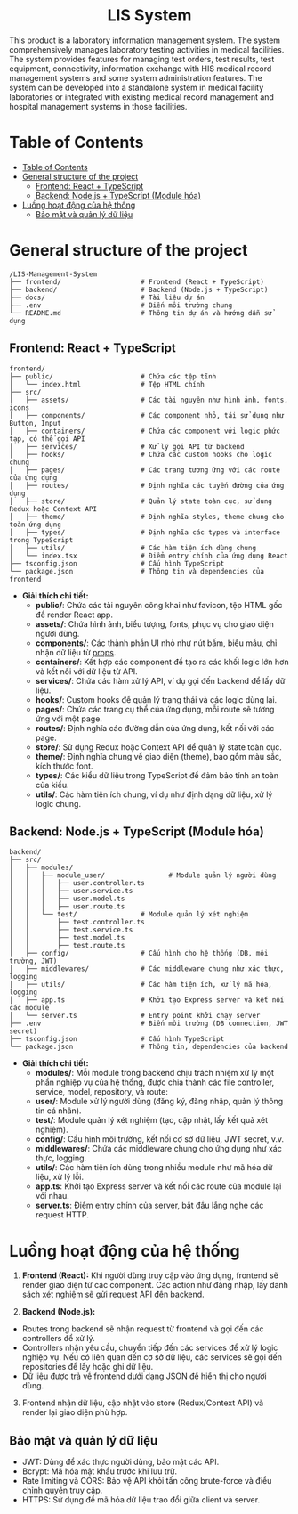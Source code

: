 <h1 align="center">LIS System</h1>

This product is a laboratory information management system. The system comprehensively manages laboratory testing activities in medical facilities. The system provides features for managing test orders, test results, test equipment, connectivity, information exchange with HIS medical record management systems and some system administration features. The system can be developed into a standalone system in medical facility laboratories or integrated with existing medical record management and hospital management systems in those facilities.

# Table of Contents

- [Table of Contents](#table-of-contents)
- [General structure of the project](#general-structure-of-the-project)
  - [Frontend: React + TypeScript](#frontend-react--typescript)
  - [Backend: Node.js + TypeScript (Module hóa)](#backend-nodejs--typescript-module-hóa)
- [Luồng hoạt động của hệ thống](#luồng-hoạt-động-của-hệ-thống)
  - [Bảo mật và quản lý dữ liệu](#bảo-mật-và-quản-lý-dữ-liệu)

# General structure of the project

```
/LIS-Management-System
├── frontend/                    # Frontend (React + TypeScript)
├── backend/                     # Backend (Node.js + TypeScript)
├── docs/                        # Tài liệu dự án
├── .env                         # Biến môi trường chung
└── README.md                    # Thông tin dự án và hướng dẫn sử dụng
```

## Frontend: React + TypeScript

```
frontend/
├── public/                      # Chứa các tệp tĩnh
│   └── index.html               # Tệp HTML chính
├── src/
│   ├── assets/                  # Các tài nguyên như hình ảnh, fonts, icons
│   ├── components/              # Các component nhỏ, tái sử dụng như Button, Input
│   ├── containers/              # Chứa các component với logic phức tạp, có thể gọi API
│   ├── services/                # Xử lý gọi API từ backend
│   ├── hooks/                   # Chứa các custom hooks cho logic chung
│   ├── pages/                   # Các trang tương ứng với các route của ứng dụng
│   ├── routes/                  # Định nghĩa các tuyến đường của ứng dụng
│   ├── store/                   # Quản lý state toàn cục, sử dụng Redux hoặc Context API
│   ├── theme/                   # Định nghĩa styles, theme chung cho toàn ứng dụng
│   ├── types/                   # Định nghĩa các types và interface trong TypeScript
│   ├── utils/                   # Các hàm tiện ích dùng chung
│   └── index.tsx                # Điểm entry chính của ứng dụng React
├── tsconfig.json                # Cấu hình TypeScript
└── package.json                 # Thông tin và dependencies của frontend
```

- **Giải thích chi tiết:**
  - **public/**: Chứa các tài nguyên công khai như favicon, tệp HTML gốc để render React app.
  - **assets/**: Chứa hình ảnh, biểu tượng, fonts, phục vụ cho giao diện người dùng.
  - **components/**: Các thành phần UI nhỏ như nút bấm, biểu mẫu, chỉ nhận dữ liệu từ [props](https://viblo.asia/p/su-khac-nhau-giua-props-va-state-trong-reactjs-gGJ59GBPZX2).
  - **containers/**: Kết hợp các component để tạo ra các khối logic lớn hơn và kết nối với dữ liệu từ API.
  - **services/**: Chứa các hàm xử lý API, ví dụ gọi đến backend để lấy dữ liệu.
  - **hooks/**: Custom hooks để quản lý trạng thái và các logic dùng lại.
  - **pages/**: Chứa các trang cụ thể của ứng dụng, mỗi route sẽ tương ứng với một page.
  - **routes/**: Định nghĩa các đường dẫn của ứng dụng, kết nối với các page.
  - **store/**: Sử dụng Redux hoặc Context API để quản lý state toàn cục.
  - **theme/**: Định nghĩa chung về giao diện (theme), bao gồm màu sắc, kích thước font.
  - **types/**: Các kiểu dữ liệu trong TypeScript để đảm bảo tính an toàn của kiểu.
  - **utils/**: Các hàm tiện ích chung, ví dụ như định dạng dữ liệu, xử lý logic chung.

## Backend: Node.js + TypeScript (Module hóa)

```
backend/
├── src/
│   ├── modules/
│   │   ├── module_user/                # Module quản lý người dùng
│   │   │   ├── user.controller.ts
│   │   │   ├── user.service.ts
│   │   │   ├── user.model.ts
│   │   │   ├── user.route.ts
│   │   └── test/                # Module quản lý xét nghiệm
│   │       ├── test.controller.ts
│   │       ├── test.service.ts
│   │       ├── test.model.ts
│   │       ├── test.route.ts
│   ├── config/                  # Cấu hình cho hệ thống (DB, môi trường, JWT)
│   ├── middlewares/             # Các middleware chung như xác thực, logging
│   ├── utils/                   # Các hàm tiện ích, xử lý mã hóa, logging
│   ├── app.ts                   # Khởi tạo Express server và kết nối các module
│   └── server.ts                # Entry point khởi chạy server
├── .env                         # Biến môi trường (DB connection, JWT secret)
├── tsconfig.json                # Cấu hình TypeScript
└── package.json                 # Thông tin, dependencies của backend
```

- **Giải thích chi tiết:**
  - **modules/**: Mỗi module trong backend chịu trách nhiệm xử lý một phần nghiệp vụ của hệ thống, được chia thành các file controller, service, model, repository, và route:
  - **user/**: Module xử lý người dùng (đăng ký, đăng nhập, quản lý thông tin cá nhân).
  - **test/**: Module quản lý xét nghiệm (tạo, cập nhật, lấy kết quả xét nghiệm).
  - **config/**: Cấu hình môi trường, kết nối cơ sở dữ liệu, JWT secret, v.v.
  - **middlewares/**: Chứa các middleware chung cho ứng dụng như xác thực, logging.
  - **utils/**: Các hàm tiện ích dùng trong nhiều module như mã hóa dữ liệu, xử lý lỗi.
  - **app.ts**: Khởi tạo Express server và kết nối các route của module lại với nhau.
  - **server.ts**: Điểm entry chính của server, bắt đầu lắng nghe các request HTTP.

# Luồng hoạt động của hệ thống

1. **Frontend (React):** Khi người dùng truy cập vào ứng dụng, frontend sẽ render giao diện từ các component. Các action như đăng nhập, lấy danh sách xét nghiệm sẽ gửi request API đến backend.

2. **Backend (Node.js):**

- Routes trong backend sẽ nhận request từ frontend và gọi đến các controllers để xử lý.
- Controllers nhận yêu cầu, chuyển tiếp đến các services để xử lý logic nghiệp vụ. Nếu có liên quan đến cơ sở dữ liệu, các services sẽ gọi đến repositories để lấy hoặc ghi dữ liệu.
- Dữ liệu được trả về frontend dưới dạng JSON để hiển thị cho người dùng.

3. Frontend nhận dữ liệu, cập nhật vào store (Redux/Context API) và render lại giao diện phù hợp.

## Bảo mật và quản lý dữ liệu

- JWT: Dùng để xác thực người dùng, bảo mật các API.
- Bcrypt: Mã hóa mật khẩu trước khi lưu trữ.
- Rate limiting và CORS: Bảo vệ API khỏi tấn công brute-force và điều chỉnh quyền truy cập.
- HTTPS: Sử dụng để mã hóa dữ liệu trao đổi giữa client và server.
